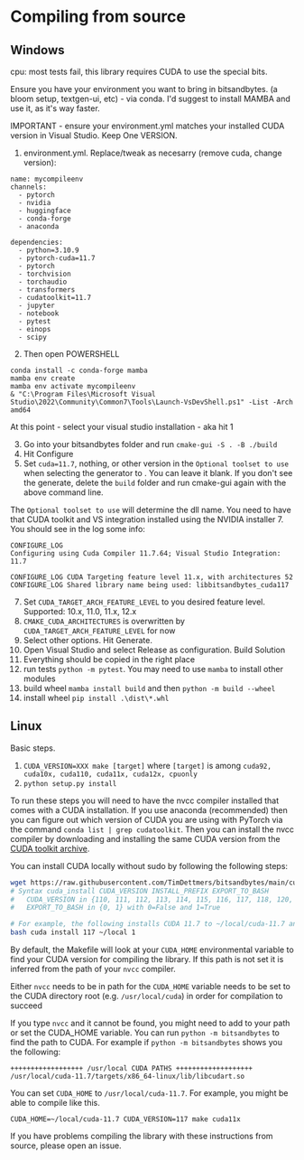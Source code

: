 # Compiling from source

## Windows

cpu: most tests fail, this library requires CUDA to use the special bits.

Ensure you have your environment you want to bring in bitsandbytes. (a bloom setup, textgen-ui, etc) - via conda.
I'd suggest to install MAMBA  and use it, as it's way faster.

IMPORTANT - ensure your environment.yml matches your installed CUDA version in Visual Studio. Keep One VERSION.

1. environment.yml. Replace/tweak as necesarry (remove cuda, change version):
```
name: mycompileenv
channels:
  - pytorch
  - nvidia
  - huggingface
  - conda-forge
  - anaconda
    
dependencies:
  - python=3.10.9
  - pytorch-cuda=11.7 
  - pytorch
  - torchvision
  - torchaudio 
  - transformers
  - cudatoolkit=11.7
  - jupyter
  - notebook
  - pytest
  - einops
  - scipy
```

2. Then open POWERSHELL
```
conda install -c conda-forge mamba
mamba env create
mamba env activate mycompileenv
& "C:\Program Files\Microsoft Visual Studio\2022\Community\Common7\Tools\Launch-VsDevShell.ps1" -List -Arch amd64
```
At this point - select your visual studio installation - aka hit 1

3. Go into your bitsandbytes folder and run `cmake-gui -S . -B ./build` 
5. Hit Configure
6. Set `cuda=11.7`, nothing, or other version in the `Optional toolset to use` when selecting the generator to . You can leave it blank. If you don't see the generate, delete the `build` folder and run cmake-gui again with the above command line.

The `Optional toolset to use` will determine the dll name. You need to have that CUDA toolkit and VS integration installed using the NVIDIA installer
7. You should see in the log some info:
```
CONFIGURE_LOG
Configuring using Cuda Compiler 11.7.64; Visual Studio Integration: 11.7

CONFIGURE_LOG CUDA Targeting feature level 11.x, with architectures 52
CONFIGURE_LOG Shared library name being used: libbitsandbytes_cuda117
```
7. Set `CUDA_TARGET_ARCH_FEATURE_LEVEL` to you desired feature level. Supported: 10.x, 11.0, 11.x, 12.x
8. `CMAKE_CUDA_ARCHITECTURES` is overwritten by `CUDA_TARGET_ARCH_FEATURE_LEVEL` for now
9. Select other options. Hit Generate.
10. Open Visual Studio and select Release as configuration. Build Solution
11. Everything should be copied in the right place
12. run tests `python -m pytest`. You may need to use `mamba` to install other modules
13. build wheel `mamba install build` and then `python -m build --wheel`
14. install wheel  `pip install .\dist\*.whl`


## Linux
Basic steps.
1. `CUDA_VERSION=XXX make [target]` where `[target]` is among `cuda92, cuda10x, cuda110, cuda11x, cuda12x, cpuonly`
2. `python setup.py install`

To run these steps you will need to have the nvcc compiler installed that comes with a CUDA installation. If you use anaconda (recommended) then you can figure out which version of CUDA you are using with PyTorch via the command `conda list | grep cudatoolkit`. Then you can install the nvcc compiler by downloading and installing the same CUDA version from the [CUDA toolkit archive](https://developer.nvidia.com/cuda-toolkit-archive).

You can install CUDA locally without sudo by following the following steps:

```bash
wget https://raw.githubusercontent.com/TimDettmers/bitsandbytes/main/cuda_install.sh
# Syntax cuda_install CUDA_VERSION INSTALL_PREFIX EXPORT_TO_BASH
#   CUDA_VERSION in {110, 111, 112, 113, 114, 115, 116, 117, 118, 120, 121}
#   EXPORT_TO_BASH in {0, 1} with 0=False and 1=True 

# For example, the following installs CUDA 11.7 to ~/local/cuda-11.7 and exports the path to your .bashrc
bash cuda install 117 ~/local 1 
```

By default, the Makefile will look at your `CUDA_HOME` environmental variable to find your CUDA version for compiling the library. If this path is not set it is inferred from the path of your `nvcc` compiler.

Either `nvcc` needs to be in path for the `CUDA_HOME` variable needs to be set to the CUDA directory root (e.g. `/usr/local/cuda`) in order for compilation to succeed

If you type `nvcc` and it cannot be found, you might need to add to your path or set the CUDA_HOME variable. You can run `python -m bitsandbytes` to find the path to CUDA. For example if `python -m bitsandbytes` shows you the following:
```
++++++++++++++++++ /usr/local CUDA PATHS +++++++++++++++++++
/usr/local/cuda-11.7/targets/x86_64-linux/lib/libcudart.so
```
You can set `CUDA_HOME` to `/usr/local/cuda-11.7`. For example, you might be able to compile like this.

``CUDA_HOME=~/local/cuda-11.7 CUDA_VERSION=117 make cuda11x``


If you have problems compiling the library with these instructions from source, please open an issue.

